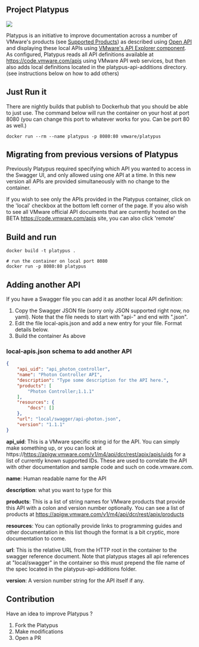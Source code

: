 ## Project Platypus
![](platypus.jpg)

Platypus is an initiative to improve documentation across a number of VMware's products (see [Supported Products](#supported-products)) as described using [Open API](https://openapis.org/) and displaying these local APIs using [VMware's API Explorer component](http://github.com/vmware/api-explorer/). As configured, Platypus reads all API definitions available at https://code.vmware.com/apis using VMware API web services, but then also adds local definitions 
located in the platypus-api-additions directory.  (see instructions below on how to add others)

## Just Run it
There are nightly builds that publish to Dockerhub that you should be able to just use.  The command below will run the container on your host at port 8080 (you can change this port to whatever works for you.  Can be port 80 as well.)

`docker run --rm --name platypus -p 8080:80 vmware/platypus`

## Migrating from previous versions of Platypus
Previously Platypus required specifying which API you wanted to access in the Swagger UI, and only allowed
using one API at a time.  In this new version all APIs are provided simultaneously with no change to the container.  

If you wish to see only the APIs provided in the Platypus container, click on the 'local' checkbox at the bottom left corner of the page.  If you also wish to see all VMware official API documents that are currently hosted on the BETA https://code.vmware.com/apis site, you can also click 'remote'

## Build and run

```shell
docker build -t platypus .
```

```shell
# run the container on local port 8080
docker run -p 8080:80 platypus
```

## Adding another API
If you have a Swagger file you can add it as another local API definition:
1. Copy the Swagger JSON file (sorry only JSON supported right now, no yaml).  Note that the 
file needs to start with "api-" and end with ".json".
2. Edit the file local-apis.json and add a new entry for your file.  Format details below.
3. Build the container As above

### local-apis.json schema to add another API

```json
{
    "api_uid": "api_photon_controller", 
    "name": "Photon Controller API", 
    "description": "Type some description for the API here.",
    "products": [
        "Photon Controller;1.1.1"
    ], 
    "resources": {
        "docs": []
    }, 
    "url": "local/swagger/api-photon.json", 
    "version": "1.1.1"
}
```
**api_uid**: This is a VMware specific string id for the API.  You can simply make something up, or you can look at https://https://apigw.vmware.com/v1/m4/api/dcr/rest/apix/apis/uids for a list of currently known supported IDs.  These are used to correlate the API with other documentation and sample code and such on code.vmware.com.

**name**: Human readable name for the API

**description**: what you want to type for this

**products**: This is a list of string names for VMware products that provide this API with a colon and version number optionally.  You can see a list of products at https://apigw.vmware.com/v1/m4/api/dcr/rest/apix/products

**resources**: You can optionally provide links to programming guides and other documentation in this list though the format is a bit cryptic, more documentation to come.

**url**: This is the relative URL from the HTTP root in the container to the swagger reference document.  Note that 
platypus stages all api references at "local/swagger" in the container so this must prepend the file name of the spec
located in the platypus-api-additions folder.

**version**: A version number string for the API itself if any.

## Contribution

Have an idea to improve Platypus ?

1. Fork the Platypus
2. Make modifications
3. Open a PR
